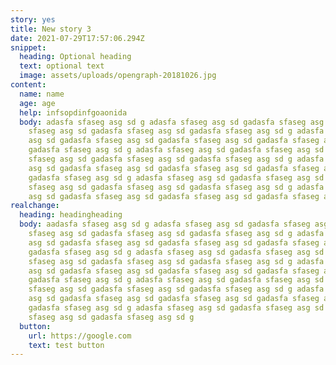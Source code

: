 ```yaml
---
story: yes
title: New story 3
date: 2021-07-29T17:57:06.294Z
snippet:
  heading: Optional heading
  text: optional text
  image: assets/uploads/opengraph-20181026.jpg
content:
  name: name
  age: age
  help: infsopdinfgoaonida
  body: adasfa sfaseg asg sd g adasfa sfaseg asg sd gadasfa sfaseg asg sd gadasfa
    sfaseg asg sd gadasfa sfaseg asg sd gadasfa sfaseg asg sd g adasfa sfaseg
    asg sd gadasfa sfaseg asg sd gadasfa sfaseg asg sd gadasfa sfaseg asg sd
    gadasfa sfaseg asg sd g adasfa sfaseg asg sd gadasfa sfaseg asg sd gadasfa
    sfaseg asg sd gadasfa sfaseg asg sd gadasfa sfaseg asg sd g adasfa sfaseg
    asg sd gadasfa sfaseg asg sd gadasfa sfaseg asg sd gadasfa sfaseg asg sd
    gadasfa sfaseg asg sd g adasfa sfaseg asg sd gadasfa sfaseg asg sd gadasfa
    sfaseg asg sd gadasfa sfaseg asg sd gadasfa sfaseg asg sd g adasfa sfaseg
    asg sd gadasfa sfaseg asg sd gadasfa sfaseg asg sd gadasfa sfaseg asg sd g
realchange:
  heading: headingheading
  body: aadasfa sfaseg asg sd g adasfa sfaseg asg sd gadasfa sfaseg asg sd gadasfa
    sfaseg asg sd gadasfa sfaseg asg sd gadasfa sfaseg asg sd g adasfa sfaseg
    asg sd gadasfa sfaseg asg sd gadasfa sfaseg asg sd gadasfa sfaseg asg sd
    gadasfa sfaseg asg sd g adasfa sfaseg asg sd gadasfa sfaseg asg sd gadasfa
    sfaseg asg sd gadasfa sfaseg asg sd gadasfa sfaseg asg sd g adasfa sfaseg
    asg sd gadasfa sfaseg asg sd gadasfa sfaseg asg sd gadasfa sfaseg asg sd
    gadasfa sfaseg asg sd g adasfa sfaseg asg sd gadasfa sfaseg asg sd gadasfa
    sfaseg asg sd gadasfa sfaseg asg sd gadasfa sfaseg asg sd g adasfa sfaseg
    asg sd gadasfa sfaseg asg sd gadasfa sfaseg asg sd gadasfa sfaseg asg sd
    gadasfa sfaseg asg sd g adasfa sfaseg asg sd gadasfa sfaseg asg sd gadasfa
    sfaseg asg sd gadasfa sfaseg asg sd g
  button:
    url: https://google.com
    text: test button
---
```

